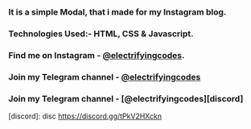 ### It is a simple Modal, that i made for my Instagram blog.

### Technologies Used:- HTML, CSS & Javascript.

### Find me on Instagram - [@electrifyingcodes][Instagram].
### Join my Telegram channel - [@electrifyingcodes][Telegram]
### Join my Telegram channel - [@electrifyingcodes][discord]

[Instagram]: https://www.instagram.com/electrifyingcodes
[Telegram]: https://t.me/electrifyingcodes
[discord]: disc  https://discord.gg/tPkV2HXckn